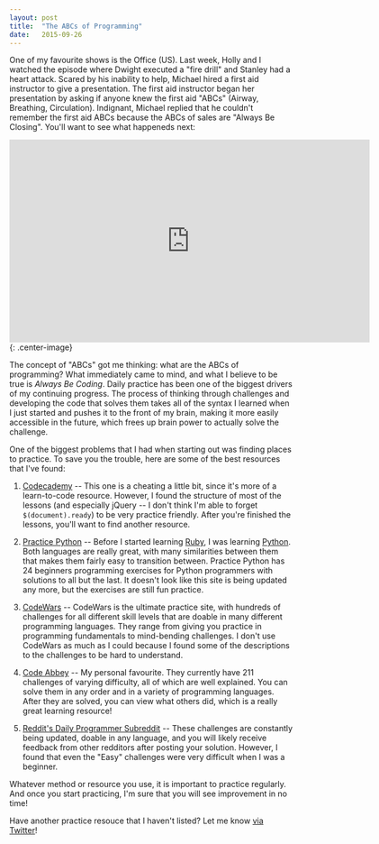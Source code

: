 ```yaml
---
layout: post
title:  "The ABCs of Programming"
date:   2015-09-26
---
```


One of my favourite shows is the Office (US). Last week, Holly and I watched the episode where Dwight executed a "fire drill" and Stanley had a heart attack. Scared by his inability to help, Michael hired a first aid instructor to give a presentation. The first aid instructor began her presentation by asking if anyone knew the first aid "ABCs" (Airway, Breathing, Circulation).  Indignant, Michael replied that he couldn't remember the first aid ABCs because the ABCs of sales are "Always Be Closing". You'll want to see what happeneds next: 

<iframe width="640" height="360" src="https://www.youtube.com/embed/Vmb1tqYqyII" frameborder="0" allowfullscreen></iframe>{: .center-image}

The concept of "ABCs" got me thinking: what are the ABCs of programming? What immediately came to mind, and what I believe to be true is _Always Be Coding_. Daily practice has been one of the biggest drivers of my continuing progress. The process of thinking through challenges and developing the code that solves them takes all of the syntax I learned when I just started and pushes it to the front of my brain, making it more easily accessible in the future, which frees up brain power to actually solve the challenge. 

One of the biggest problems that I had when starting out was finding places to practice. To save you the trouble, here are some of the best resources that I've found: 

1. [Codecademy](https://www.codecademy.com/) -- This one is a cheating a little bit, since it's more of a learn-to-code resource.  However, I found the structure of most of the lessons (and especially jQuery -- I don't think I'm able to forget `$(document).ready`) to be very practice friendly. After you're finished the lessons, you'll want to find another resource.

2. [Practice Python](http://www.practicepython.org) -- Before I started learning [Ruby](https://www.ruby-lang.org/en/), I was learning [Python](https://www.python.org).  Both languages are really great, with many similarities between them that makes them fairly easy to transition between.  Practice Python has 24 beginners programming exercises for Python programmers with solutions to all but the last.  It doesn't look like this site is being updated any more, but the exercises are still fun practice. 

3. [CodeWars](http://www.codewars.com/) -- CodeWars is the ultimate practice site, with hundreds of challenges for all different skill levels that are doable in many different programming languages.  They range from giving you practice in programming fundamentals to mind-bending challenges.  I don't use CodeWars as much as I could because I found some of the descriptions to the challenges to be hard to understand.

4. [Code Abbey](http://www.codeabbey.com) -- My personal favourite. They currently have 211 challenges of varying difficulty, all of which are well explained.  You can solve them in any order and in a variety of programming languages.  After they are solved, you can view what others did, which is a really great learning resource! 

5. [Reddit's Daily Programmer Subreddit](https://www.reddit.com/r/dailyprogrammer) -- These challenges are constantly being updated, doable in any language, and you will likely receive feedback from other redditors after posting your solution.  However, I found that even the "Easy" challenges were very difficult when I was a beginner. 

Whatever method or resource you use, it is important to practice regularly. And once you start practicing, I'm sure that you will see improvement in no time! 

Have another practice resouce that I haven't listed?  Let me know [via Twitter](http://www.twitter.com/jonathanpike)! 
